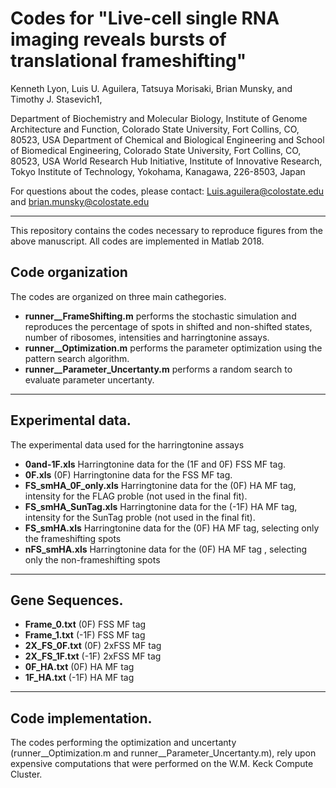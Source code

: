Codes for "Live-cell single RNA imaging reveals bursts of translational frameshifting"
=======

Kenneth Lyon, Luis U. Aguilera, Tatsuya Morisaki, Brian Munsky, and Timothy J. Stasevich1,

Department of Biochemistry and Molecular Biology, Institute of Genome Architecture and Function, Colorado State University, Fort Collins, CO, 80523, USA
Department of Chemical and Biological Engineering and School of Biomedical Engineering, Colorado State University, Fort Collins, CO, 80523, USA
World Research Hub Initiative, Institute of Innovative Research, Tokyo Institute of Technology, Yokohama, Kanagawa, 226-8503, Japan

For questions about the codes, please contact:  Luis.aguilera@colostate.edu and brian.munsky@colostate.edu

---

This repository contains the codes necessary to reproduce figures from the above manuscript. All codes are implemented in Matlab 2018.

## Code organization

The codes are organized on three main cathegories.

  * **runner__FrameShifting.m** performs the stochastic simulation and reproduces the percentage of spots in shifted and non-shifted states, number of ribosomes, intensities and harringtonine assays.
  * **runner__Optimization.m** performs the parameter optimization using the pattern search algorithm. 
  * **runner__Parameter_Uncertanty.m** performs a random search to evaluate parameter uncertanty.

---

## Experimental data.

The experimental data used for the harringtonine assays
* **0and-1F.xls** Harringtonine data for the (1F and 0F) FSS MF tag.
* **0F.xls** (0F) Harringtonine data for the FSS MF tag.
* **FS_smHA_0F_only.xls** Harringtonine data for the (0F) HA MF tag, intensity for the FLAG proble (not used in the final fit).
* **FS_smHA_SunTag.xls** Harringtonine data for the (-1F) HA MF tag, intensity for the SunTag proble (not used in the final fit).
* **FS_smHA.xls** Harringtonine data for the (0F) HA MF tag, selecting only the frameshifting spots
* **nFS_smHA.xls** Harringtonine data for the (0F) HA MF tag , selecting only the non-frameshifting spots

---

## Gene Sequences.
* **Frame_0.txt** (0F) FSS MF tag
* **Frame_1.txt** (-1F) FSS MF tag
* **2X_FS_0F.txt** (0F) 2xFSS MF tag
* **2X_FS_1F.txt** (-1F) 2xFSS MF tag
* **0F_HA.txt** (0F) HA MF tag
* **1F_HA.txt** (-1F) HA MF tag

---  

## Code implementation.

The codes performing the optimization and uncertanty (runner__Optimization.m and runner__Parameter_Uncertanty.m), rely upon expensive computations that were performed on the W.M. Keck Compute Cluster. 